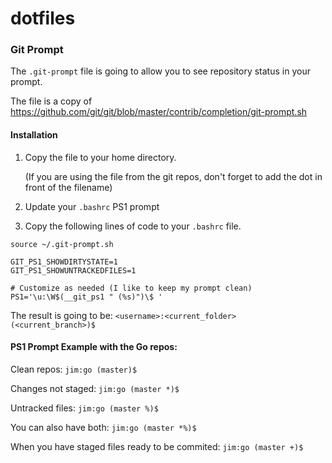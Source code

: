 # dotfiles

### Git Prompt

The `.git-prompt` file is going to allow you to see repository status in your prompt.

The file is a copy of https://github.com/git/git/blob/master/contrib/completion/git-prompt.sh

#### Installation
 1. Copy the file to your home directory. 
    
    (If you are using the file from the git repos, don't forget to add the dot in front of the filename)
 
 2. Update your `.bashrc` PS1 prompt
 3. Copy the following lines of code to your `.bashrc` file.

```
source ~/.git-prompt.sh

GIT_PS1_SHOWDIRTYSTATE=1
GIT_PS1_SHOWUNTRACKEDFILES=1

# Customize as needed (I like to keep my prompt clean)
PS1='\u:\W$(__git_ps1 " (%s)")\$ '
```

The result is going to be: `<username>:<current_folder> (<current_branch>)$`

#### PS1 Prompt Example with the Go repos:

Clean repos: `jim:go (master)$`

Changes not staged: `jim:go (master *)$`

Untracked files: `jim:go (master %)$`

You can also have both: `jim:go (master *%)$`

When you have staged files ready to be commited: `jim:go (master +)$`
